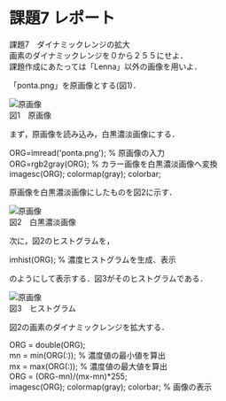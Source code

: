 # 課題7 レポート

課題7　ダイナミックレンジの拡大  
画素のダイナミックレンジを０から２５５にせよ．  
課題作成にあたっては「Lenna」以外の画像を用いよ．

「ponta.png」を原画像とする(図1)．

![原画像](https://github.com/be-bird/image_processing/blob/master/images/ponta.png?raw=true)  
図1　原画像

まず，原画像を読み込み，白黒濃淡画像にする．

ORG=imread('ponta.png'); % 原画像の入力  
ORG=rgb2gray(ORG); % カラー画像を白黒濃淡画像へ変換  
imagesc(ORG); colormap(gray); colorbar;

原画像を白黒濃淡画像にしたものを図2に示す．

![原画像](https://github.com/be-bird/image_processing/blob/master/images/kadai7_1.png?raw=true)  
図2　白黒濃淡画像

次に，図2のヒストグラムを，

imhist(ORG); % 濃度ヒストグラムを生成、表示

のようにして表示する．図3がそのヒストグラムである．

![原画像](https://github.com/be-bird/image_processing/blob/master/images/kadai7_2.png?raw=true)  
図3　ヒストグラム

図2の画素のダイナミックレンジを拡大する．

ORG = double(ORG);  
mn = min(ORG(:)); % 濃度値の最小値を算出  
mx = max(ORG(:)); % 濃度値の最大値を算出  
ORG = (ORG-mn)/(mx-mn)*255;  
imagesc(ORG); colormap(gray); colorbar; % 画像の表示



